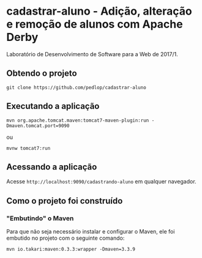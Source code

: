 # cadastrar-aluno - Adição, alteração e remoção de alunos com Apache Derby
Laboratório de Desenvolvimento de Software para a Web de 2017/1.

## Obtendo o projeto

`git clone https://github.com/pedlop/cadastrar-aluno`

## Executando a aplicação

`mvn org.apache.tomcat.maven:tomcat7-maven-plugin:run -Dmaven.tomcat.port=9090`

ou

`mvnw tomcat7:run`

## Acessando a aplicação

Acesse `http://localhost:9090/cadastrando-aluno` em qualquer navegador.

## Como o projeto foi construído

### "Embutindo" o Maven

Para que não seja necessário instalar e configurar o Maven, ele foi embutido no projeto com o seguinte comando:

`mvn io.takari:maven:0.3.3:wrapper -Dmaven=3.3.9`
